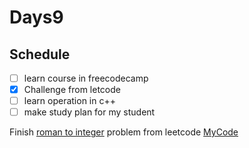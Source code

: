 # Days9
## Schedule
- [ ] learn course in freecodecamp
- [x] Challenge from letcode
- [ ] learn operation in c++
- [ ] make study plan for my student

Finish [roman to integer](https://leetcode.com/problems/roman-to-integer/) problem from leetcode [MyCode](Romantointeger.py)

